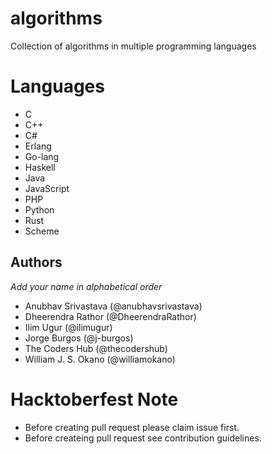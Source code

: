 # algorithms
Collection of algorithms in multiple programming languages

# Languages
- C
- C++
- C#
- Erlang
- Go-lang
- Haskell
- Java
- JavaScript
- PHP
- Python
- Rust
- Scheme

## Authors
  *Add your name in alphabetical order*
- Anubhav Srivastava (@anubhavsrivastava)
- Dheerendra Rathor (@DheerendraRathor)
- Ilim Ugur (@ilimugur)
- Jorge Burgos (@j-burgos)
- The Coders Hub (@thecodershub)
- William J. S. Okano (@williamokano)

# Hacktoberfest Note
- Before creating pull request please claim issue first.
- Before createing pull request see contribution guidelines.
